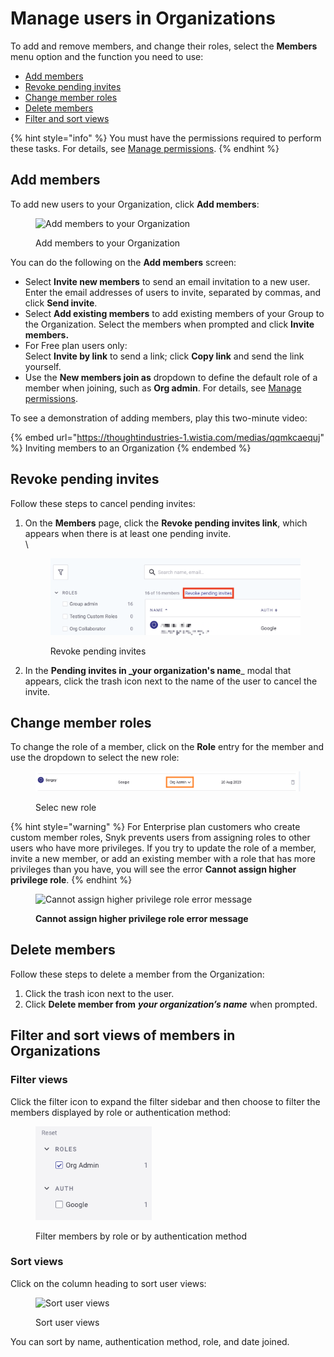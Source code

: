 # Manage users in Organizations

To add and remove members, and change their roles, select the **Members** menu option and the function you need to use:

* [Add members](manage-users-in-organizations.md#add-members)
* [Revoke pending invites](manage-users-in-organizations.md#revoke-pending-invites)
* [Change member roles](manage-users-in-organizations.md#change-member-roles)
* [Delete members](manage-users-in-organizations.md#delete-members)
* [Filter and sort views](manage-users-in-organizations.md#filter-and-sort-views)

{% hint style="info" %}
You must have the permissions required to perform these tasks. For details, see [Manage permissions](../manage-permissions-and-roles/managing-permissions.md).
{% endhint %}

## Add members

To add new users to your Organization, click **Add members**:

<div align="left">

<figure><img src="../../.gitbook/assets/Screen Shot 2022-02-24 at 12.51.45 PM.png" alt="Add members to your Organization"><figcaption><p>Add members to your Organization</p></figcaption></figure>

</div>

You can do the following on the **Add members** screen:

* Select **Invite new members** to send an email invitation to a new user. Enter the email addresses of users to invite, separated by commas, and click **Send invite**.
* Select **Add existing members** to add existing members of your Group to the Organization. Select the members when prompted and click **Invite members.**
* For Free plan users only:\
  Select **Invite by link** to send a link; click **Copy link** and send the link yourself.
* Use the **New members join as** dropdown to define the default role of a member when joining, such as **Org admin**. For details, see [Manage permissions](../manage-permissions-and-roles/managing-permissions.md).

To see a demonstration of adding members, play this two-minute video:

{% embed url="https://thoughtindustries-1.wistia.com/medias/qqmkcaequj" %}
Inviting members to an Organization
{% endembed %}

## Revoke pending invites

Follow these steps to cancel pending invites:

1.  On the **Members** page, click the **Revoke pending invites link**, which appears when there is at least one pending invite.\
    \


    <figure><img src="../../.gitbook/assets/Revoke.png" alt="Revoke pending invites"><figcaption><p>Revoke pending invites</p></figcaption></figure>
2. In the **Pending invites in \_your organization's name**\_ modal that appears, click the trash icon next to the name of the user to cancel the invite.

## Change member roles

To change the role of a member, click on the **Role** entry for the member and use the dropdown to select the new role:

<figure><img src="../../.gitbook/assets/Change-role.png" alt="Selec new role"><figcaption><p>Selec new role</p></figcaption></figure>

{% hint style="warning" %}
For Enterprise plan customers who create custom member roles, Snyk prevents users from assigning roles to other users who have more privileges. If you try to update the role of a member, invite a new member, or add an existing member with a role that has more privileges than you have, you will see the error **Cannot assign higher privilege role**.
{% endhint %}

<figure><img src="../../.gitbook/assets/Screenshot 2022-08-01 at 15.51.05.png" alt="Cannot assign higher privilege role error message"><figcaption><p><strong>Cannot assign higher privilege role error message</strong></p></figcaption></figure>

## Delete members

Follow these steps to delete a member from the Organization:

1. Click the trash icon next to the user.
2. Click **Delete member from** _**your organization’s name**_ when prompted.

## Filter and sort views of members in Organizations

### Filter views

Click the filter icon to expand the filter sidebar and then choose to filter the members displayed by role or authentication method:

<div align="left">

<figure><img src="../../.gitbook/assets/Screenshot 2023-08-23 at 10.11.33.png" alt="Filter members by role or by authentication method" width="186"><figcaption><p>Filter members by role or by authentication method</p></figcaption></figure>

</div>

### Sort views

Click on the column heading to sort user views:

<figure><img src="../../.gitbook/assets/Screenshot 2022-03-11 at 09.01.07.png" alt="Sort user views"><figcaption><p>Sort user views</p></figcaption></figure>

You can sort by name, authentication method, role, and date joined.
